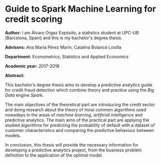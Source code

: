 # Guide to Spark Machine Learning for credit scoring

**Author:** I am Álvaro Orgaz Expósito, a statistics student at UPC-UB (Barcelona, Spain) and this is my bachelor's degree thesis.

**Advisors:** Ana María Pérez Marín, Catalina Bolancé Losilla

**Department:** Econometrics, Statistics and Applied Economics

**Academic year:** 2017-2018

**Abstract:** 

This bachelor’s degree thesis aims to develop a predictive analytics guide for credit fraud detection which combine theory and practice using the *Big Data* engine *Spark*.

The main objectives of the theoretical part are introducing the credit sector and doing research about the theory of most common algorithms used nowadays in the areas of *machine learning*, *artificial intelligence* and predictive analytics. The main aims of the practical part are applying the studied algorithms for predicting the probability of default with a dataset of customer characteristics and comparing the predictive behaviour between models.

In conclusion, this thesis will provide the necessary information for developing a predictive analytics project, from the business problem definition to the application of the optimal model.
